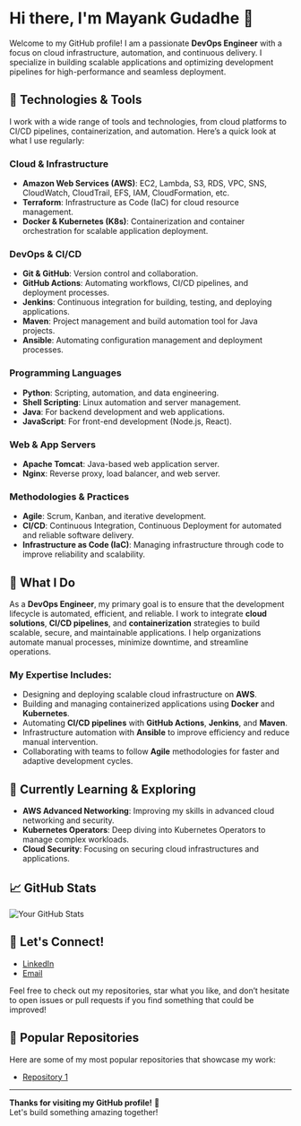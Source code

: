 # Hi there, I'm Mayank Gudadhe 👋

Welcome to my GitHub profile! I am a passionate **DevOps Engineer** with a focus on cloud infrastructure, automation, and continuous delivery. I specialize in building scalable applications and optimizing development pipelines for high-performance and seamless deployment.

## 🔧 Technologies & Tools

I work with a wide range of tools and technologies, from cloud platforms to CI/CD pipelines, containerization, and automation. Here’s a quick look at what I use regularly:

### Cloud & Infrastructure
- **Amazon Web Services (AWS)**: EC2, Lambda, S3, RDS, VPC, SNS, CloudWatch, CloudTrail, EFS, IAM, CloudFormation, etc.
- **Terraform**: Infrastructure as Code (IaC) for cloud resource management.
- **Docker & Kubernetes (K8s)**: Containerization and container orchestration for scalable application deployment.

### DevOps & CI/CD
- **Git & GitHub**: Version control and collaboration.
- **GitHub Actions**: Automating workflows, CI/CD pipelines, and deployment processes.
- **Jenkins**: Continuous integration for building, testing, and deploying applications.
- **Maven**: Project management and build automation tool for Java projects.
- **Ansible**: Automating configuration management and deployment processes.

### Programming Languages
- **Python**: Scripting, automation, and data engineering.
- **Shell Scripting**: Linux automation and server management.
- **Java**: For backend development and web applications.
- **JavaScript**: For front-end development (Node.js, React).

### Web & App Servers
- **Apache Tomcat**: Java-based web application server.
- **Nginx**: Reverse proxy, load balancer, and web server.

### Methodologies & Practices
- **Agile**: Scrum, Kanban, and iterative development.
- **CI/CD**: Continuous Integration, Continuous Deployment for automated and reliable software delivery.
- **Infrastructure as Code (IaC)**: Managing infrastructure through code to improve reliability and scalability.

## 🚀 What I Do

As a **DevOps Engineer**, my primary goal is to ensure that the development lifecycle is automated, efficient, and reliable. I work to integrate **cloud solutions**, **CI/CD pipelines**, and **containerization** strategies to build scalable, secure, and maintainable applications. I help organizations automate manual processes, minimize downtime, and streamline operations.

### My Expertise Includes:
- Designing and deploying scalable cloud infrastructure on **AWS**.
- Building and managing containerized applications using **Docker** and **Kubernetes**.
- Automating **CI/CD pipelines** with **GitHub Actions**, **Jenkins**, and **Maven**.
- Infrastructure automation with **Ansible** to improve efficiency and reduce manual intervention.
- Collaborating with teams to follow **Agile** methodologies for faster and adaptive development cycles.

## 🌱 Currently Learning & Exploring

- **AWS Advanced Networking**: Improving my skills in advanced cloud networking and security.
- **Kubernetes Operators**: Deep diving into Kubernetes Operators to manage complex workloads.
- **Cloud Security**: Focusing on securing cloud infrastructures and applications.

## 📈 GitHub Stats

![Your GitHub Stats](https://github-readme-stats.vercel.app/api?username=mayankgudadhe&show_icons=true&hide_title=true&count_private=true&hide=prs&theme=radical)

## 💬 Let's Connect!

- [LinkedIn](https://www.linkedin.com/in)
- [Email](mailto:mayankgudadhe310@gmail.com)

Feel free to check out my repositories, star what you like, and don’t hesitate to open issues or pull requests if you find something that could be improved!

## 📝 Popular Repositories

Here are some of my most popular repositories that showcase my work:

- [Repository 1](https://github.com/mayankgudadhe/Terraform__aws_infra)

---

**Thanks for visiting my GitHub profile!** 🌟  
Let's build something amazing together!
